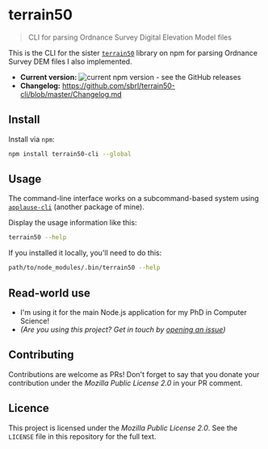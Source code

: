 # terrain50

> CLI for parsing Ordnance Survey Digital Elevation Model files

This is the CLI for the sister [`terrain50`](https://www.npmjs.com/package/terrain50) library on npm for parsing Ordnance Survey DEM files I also implemented.

 - **Current version:** ![current npm version - see the GitHub releases](https://img.shields.io/npm/v/terrain50-cli)
 - **Changelog:** https://github.com/sbrl/terrain50-cli/blob/master/Changelog.md


## Install
Install via `npm`:

```bash
npm install terrain50-cli --global
```


## Usage
The command-line interface works on a subcommand-based system using [`applause-cli`](https://npmjs.org/packages/applause-cli) (another package of mine).

Display the usage information like this:

```bash
terrain50 --help
```

If you installed it locally, you'll need to do this:

```bash
path/to/node_modules/.bin/terrain50 --help
```


## Read-world use
 - I'm using it for the main Node.js application for my PhD in Computer Science!
 - _(Are you using this project? Get in touch by [opening an issue](https://github.com/sbrl/terrain50/issues/new))_


## Contributing
Contributions are welcome as PRs! Don't forget to say that you donate your contribution under the _Mozilla Public License 2.0_ in your PR comment.


## Licence
This project is licensed under the _Mozilla Public License 2.0_. See the `LICENSE` file in this repository for the full text.
